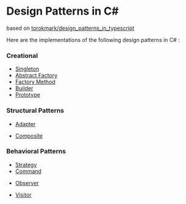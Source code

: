 # Design Patterns in C# #

based on [torokmark/design_patterns_in_typescript](https://github.com/torokmark/design_patterns_in_typescript)

Here are the implementations of the following design patterns in C# :

### Creational ###

* [Singleton](https://github.com/YSOUZAS/Design-Patterns-in-CSharp/tree/master/Singleton)
* [Abstract Factory](https://github.com/YSOUZAS/Design-Patterns-in-CSharp/tree/master/AbstractFactory)
* [Factory Method](https://github.com/YSOUZAS/Design-Patterns-in-CSharp/tree/master/FactoryMethod)
* [Builder](https://github.com/YSOUZAS/Design-Patterns-in-CSharp/tree/master/Builder)
* [Prototype](https://github.com/YSOUZAS/Design-Patterns-in-CSharp/tree/master/Prototype)

### Structural Patterns ###

* [Adapter](https://github.com/YSOUZAS/Design-Patterns-in-CSharp/tree/master/Adapter)
<!-- * [Bridge](https://github.com/YSOUZAS/Design-Patterns-in-CSharp/tree/master/Bridge)-->
* [Composite](https://github.com/YSOUZAS/Design-Patterns-in-CSharp/tree/master/Composite)
<!-- * [Decorator](https://github.com/YSOUZAS/Design-Patterns-in-CSharp/tree/master/Decorator)
* [Facade](https://github.com/YSOUZAS/Design-Patterns-in-CSharp/tree/master/Facade)
* [Flyweight](https://github.com/YSOUZAS/Design-Patterns-in-CSharp/tree/master/Flyweight)
* [Proxy](https://github.com/YSOUZAS/Design-Patterns-in-CSharp/tree/master/Proxy)-->


### Behavioral Patterns ###

* [Strategy](https://github.com/YSOUZAS/Design-Patterns-in-CSharp/tree/master/Strategy)
* [Command](https://github.com/YSOUZAS/Design-Patterns-in-CSharp/tree/master/Command)
<!--* [Chain of Responsibility](https://github.com/YSOUZAS/Design-Patterns-in-CSharp/tree/master/Chain_of_responsibility)
* [Interpreter](https://github.com/YSOUZAS/Design-Patterns-in-CSharp/tree/master/Interpreter)
* [Iterator](https://github.com/YSOUZAS/Design-Patterns-in-CSharp/tree/master/Iterator)
* [Mediator](https://github.com/YSOUZAS/Design-Patterns-in-CSharp/tree/master/Mediator)
* [Memento](https://github.com/YSOUZAS/Design-Patterns-in-CSharp/tree/master/Memento)-->
* [Observer](https://github.com/YSOUZAS/Design-Patterns-in-CSharp/tree/master/Observer)
<!--* [State](https://github.com/YSOUZAS/Design-Patterns-in-CSharp/tree/master/State)
* [Strategy](https://github.com/YSOUZAS/Design-Patterns-in-CSharp/tree/master/Strategy)
* [Template Method](https://github.com/YSOUZAS/Design-Patterns-in-CSharp/tree/master/Template_method)-->
* [Visitor](https://github.com/YSOUZAS/Design-Patterns-in-CSharp/tree/master/Visitor)
